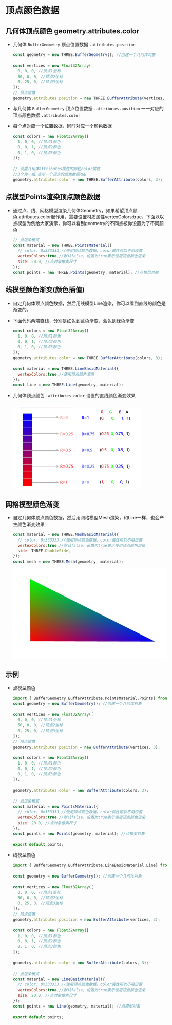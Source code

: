 # 顶点颜色数据

## 几何体顶点颜色 geometry.attributes.color

+ 几何体 `BufferGeometry` 顶点位置数据 `.attributes.position`

  ```js
  const geometry = new THREE.BufferGeometry(); //创建一个几何体对象

  const vertices = new Float32Array([
    0, 0, 0, //顶点1坐标
    50, 0, 0, //顶点2坐标
    0, 25, 0, //顶点3坐标
  ]);
  // 顶点位置
  geometry.attributes.position = new THREE.BufferAttribute(vertices, 3);
  ```

+ 与几何体 `BufferGeometry` 顶点位置数据 `.attributes.position` 一一对应的顶点颜色数据 `.attributes.color`

+ 每个点对应一个位置数据，同时对应一个颜色数据

  ```js
  const colors = new Float32Array([
    1, 0, 0, //顶点1颜色
    0, 0, 1, //顶点2颜色
    0, 1, 0, //顶点3颜色
  ]);

  // 设置几何体attributes属性的颜色color属性
  //3个为一组,表示一个顶点的颜色数据RGB
  geometry.attributes.color = new THREE.BufferAttribute(colors, 3);
  ```

## 点模型Points渲染顶点颜色数据

+ 通过点、线、网格模型渲染几何体Geometry，如果希望顶点颜色.attributes.color起作用，需要设置材质属性vertexColors:true，下面以以点模型为例给大家演示，你可以看到geometry的不同点被你设置为了不同颜色

  ```js
  // 点渲染模式
  const material = new THREE.PointsMaterial({
    // color: 0x333333,//使用顶点颜色数据，color属性可以不用设置
    vertexColors:true,//默认false，设置为true表示使用顶点颜色渲染
    size: 20.0, //点对象像素尺寸
  });
  const points = new THREE.Points(geometry, material); //点模型对象
  ```

## 线模型颜色渐变(颜色插值)

+ 自定几何体顶点颜色数据，然后用线模型Line渲染，你可以看到直线的颜色是渐变的。

+ 下面代码两端直线，分别是红色到蓝色渐变、蓝色到绿色渐变

  ```js
  const colors = new Float32Array([
    1, 0, 0, //顶点1颜色
    0, 0, 1, //顶点2颜色
    0, 1, 0, //顶点3颜色
  ]);
  geometry.attributes.color = new THREE.BufferAttribute(colors, 3);

  const material = new THREE.LineBasicMaterial({
    vertexColors:true,//使用顶点颜色渲染
  });
  const line = new THREE.Line(geometry, material);
  ```

+ 几何体顶点颜色 `.attributes.color` 设置的直线颜色渐变效果

  ![线条颜色渐变](images/线条颜色渐变.png)
  ![颜色插值](images/颜色插值.png)

## 网格模型颜色渐变

+ 自定几何体顶点颜色数据，然后用网格模型Mesh渲染，和Line一样，也会产生颜色渐变效果

  ```js
  const material = new THREE.MeshBasicMaterial({
    // color: 0x333333,//使用顶点颜色数据，color属性可以不用设置
    vertexColors:true,//默认false，设置为true表示使用顶点颜色渲染
    side: THREE.DoubleSide,
  });
  const mesh = new THREE.Mesh(geometry, material);
  ```

  ![网格模型颜色渐变](images/网格模型颜色渐变.jpg)

## 示例

+ 点模型颜色

  ```js
  import { BufferGeometry,BufferAttribute,PointsMaterial,Points} from 'three';
  const geometry = new BufferGeometry(); //创建一个几何体对象

  const vertices = new Float32Array([
    0, 0, 0, //顶点1坐标
    50, 0, 0, //顶点2坐标
    0, 25, 0, //顶点3坐标
  ]);
  // 顶点位置
  geometry.attributes.position = new BufferAttribute(vertices, 3);

  const colors = new Float32Array([
    1, 0, 0, //顶点1颜色
    0, 0, 1, //顶点2颜色
    0, 1, 0, //顶点3颜色
  ]);

  geometry.attributes.color = new BufferAttribute(colors, 3);

  // 点渲染模式
  const material = new PointsMaterial({
    // color: 0x333333,//使用顶点颜色数据，color属性可以不用设置
    vertexColors:true,//默认false，设置为true表示使用顶点颜色渲染
    size: 20.0, //点对象像素尺寸
  });
  const points = new Points(geometry, material); //点模型对象

  export default points;
  ```

+ 线模型颜色

  ```js
  import { BufferGeometry,BufferAttribute,LineBasicMaterial,Line} from 'three';

  const geometry = new BufferGeometry(); //创建一个几何体对象

  const vertices = new Float32Array([
    0, 0, 0, //顶点1坐标
    50, 0, 0, //顶点2坐标
    0, 25, 0, //顶点3坐标
  ]);
  // 顶点位置
  geometry.attributes.position = new BufferAttribute(vertices, 3);

  const colors = new Float32Array([
    1, 0, 0, //顶点1颜色
    0, 0, 1, //顶点2颜色
    0, 1, 0, //顶点3颜色
  ]);

  geometry.attributes.color = new BufferAttribute(colors, 3);

  // 点渲染模式
  const material = new LineBasicMaterial({
    // color: 0x333333,//使用顶点颜色数据，color属性可以不用设置
    vertexColors:true,//默认false，设置为true表示使用顶点颜色渲染
    size: 20.0, //点对象像素尺寸
  });
  const points = new Line(geometry, material); //点模型对象

  export default points;
  ```
